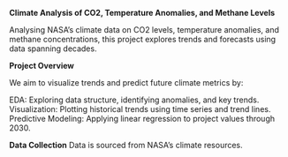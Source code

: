 **Climate Analysis of CO2, Temperature Anomalies, and Methane Levels**

Analysing NASA’s climate data on CO2 levels, temperature anomalies, and methane concentrations, this project explores trends and forecasts using data spanning decades.

**Project Overview**

We aim to visualize trends and predict future climate metrics by:

EDA: Exploring data structure, identifying anomalies, and key trends.
Visualization: Plotting historical trends using time series and trend lines.
Predictive Modeling: Applying linear regression to project values through 2030.


**Data Collection**
Data is sourced from NASA’s climate resources.
